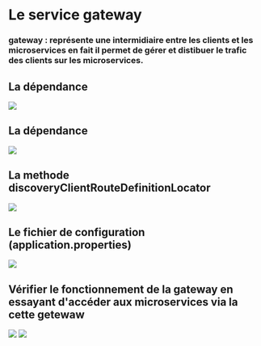 <h1>Le service gateway </h1>
<h3>gateway : représente une intermidiaire entre les clients et les microservices en fait il permet de gérer et distibuer le trafic des clients sur les microservices.</h3>
<h2>La dépendance  </h2>
<kbd><img src="https://user-images.githubusercontent.com/80115513/199326441-2eec7695-f623-409c-b8b0-a8ef9796a97b.png"></kbd>
<h2>La dépendance  </h2>
<kbd><img src="https://user-images.githubusercontent.com/80115513/199326441-2eec7695-f623-409c-b8b0-a8ef9796a97b.png"></kbd>
<h2>La methode discoveryClientRouteDefinitionLocator  </h2>
<kbd><img src="https://user-images.githubusercontent.com/80115513/199328806-24ff1ba7-2212-486e-b258-8d6d771a5147.png"></kbd>
<h2>Le fichier de configuration (application.properties) </h2>
<kbd><img src="https://user-images.githubusercontent.com/80115513/199331319-1e307392-1886-41b1-99f5-38400bcfd0d3.png"></kbd>
<h2>Vérifier le fonctionnement de la gateway en essayant d'accéder aux microservices via la cette getewaw</h2>
<kbd><img src="https://user-images.githubusercontent.com/80115513/199331663-654db785-8f2b-4ee7-a59f-3e9cca66bbd6.png"></kbd>
<kbd><img src="https://user-images.githubusercontent.com/80115513/199331881-9d5152a6-a5b4-4c30-a377-0ce4cb45a2d2.png"></kbd>

